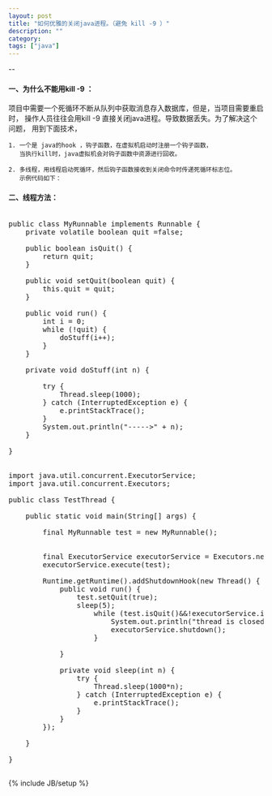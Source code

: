 ```yaml
---
layout: post
title: "如何优雅的关闭java进程。（避免 kill -9 ）"
description: ""
category:
tags: ["java"]
---
```


--
#### 一、为什么不能用kill -9 ：
项目中需要一个死循环不断从队列中获取消息存入数据库，但是，当项目需要重启时，
操作人员往往会用kill -9 直接关闭java进程。导致数据丢失。为了解决这个问题，
用到下面技术，

	1. 一个是 java的hook ，钩子函数，在虚拟机启动时注册一个钩子函数，
	   当执行kill时，java虚拟机会对钩子函数中资源进行回收。

	2. 多线程，用线程启动死循环，然后钩子函数接收到关闭命令时传递死循环标志位。
	   示例代码如下：

#### 二、线程方法：

<pre class="prettyprint lang-java">

public class MyRunnable implements Runnable {
	private volatile boolean quit =false;

	public boolean isQuit() {
		return quit;
	}

	public void setQuit(boolean quit) {
		this.quit = quit;
	}

	public void run() {
		int i = 0;
		while (!quit) {
			doStuff(i++);
		}
	}

	private void doStuff(int n) {

		try {
			Thread.sleep(1000);
		} catch (InterruptedException e) {
			e.printStackTrace();
		}
		System.out.println("----->" + n);
	}

}


import java.util.concurrent.ExecutorService;
import java.util.concurrent.Executors;

public class TestThread {

	public static void main(String[] args) {

		final MyRunnable test = new MyRunnable();
		

		final ExecutorService executorService = Executors.newCachedThreadPool();
		executorService.execute(test);

		Runtime.getRuntime().addShutdownHook(new Thread() {
			public void run() {
				test.setQuit(true);
				sleep(5);
					while (test.isQuit()&&!executorService.isShutdown()) {
						System.out.println("thread is closed, now ,close executorService!"); // optional
						executorService.shutdown();
					}

			}

			private void sleep(int n) {
				try {
					Thread.sleep(1000*n);
				} catch (InterruptedException e) {
					e.printStackTrace();
				}
			}
		});

	}

}

</pre>


{% include JB/setup %}
